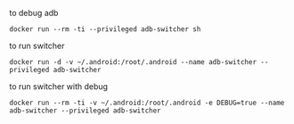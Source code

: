 to debug adb

`docker run --rm -ti --privileged adb-switcher sh`

to run switcher

`docker run -d -v ~/.android:/root/.android --name adb-switcher --privileged adb-switcher`

to run switcher with debug

`docker run --rm -ti -v ~/.android:/root/.android -e DEBUG=true --name adb-switcher --privileged adb-switcher`
